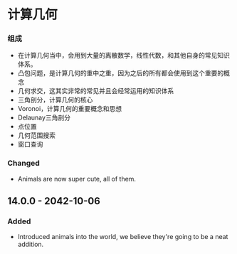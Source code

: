 # 计算几何

### 组成

* 在计算几何当中，会用到大量的离散数学，线性代数，和其他自身的常见知识体系。
* 凸包问题，是计算几何的重中之重，因为之后的所有都会使用到这个重要的概念
* 几何求交，这其实非常的常见并且会经常运用的知识体系
* 三角剖分，计算几何的核心
* Voronoi，计算几何的重要概念和思想
* Delaunay三角剖分
* 点位置
* 几何范围搜索
* 窗口查询

### Changed

* Animals are now super cute, all of them.

## 14.0.0 - 2042-10-06

### Added

* Introduced animals into the world, we believe they're going to be a neat addition.



